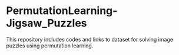 # PermutationLearning-Jigsaw_Puzzles

This repository includes codes and links to dataset for solving image puzzles using permutation learning.


